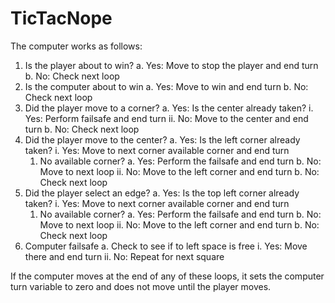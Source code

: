 TicTacNope
==========

The computer works as follows:
1.  Is the player about to win?
   a.	Yes: Move to stop the player and end turn
   b.	No: Check next loop
2.	Is the computer about to win
   a.	Yes: Move to win and end turn
   b.	No: Check next loop
3.	Did the player move to a corner?
   a.	Yes: Is the center already taken?
     i.	Yes: Perform failsafe and end turn
     ii.	No:  Move to the center and end turn
   b.	No: Check next loop
4.	Did the player move to the center?
   a.	Yes: Is the left corner already taken?
     i.	Yes: Move to next corner available corner and end turn
       1.	No available corner?
         a.	Yes: Perform the failsafe and end turn
         b.	No: Move to next loop
     ii.	No: Move to the left corner and end turn
   b.	No: Check next loop
5.	Did the player select an edge?
   a.	Yes: Is the top left corner already taken?
     i.	Yes: Move to next corner available corner and end turn
       1.	No available corner?
         a.	Yes: Perform the failsafe and end turn
         b.	No: Move to next loop
     ii.	No: Move to the left corner and end turn
   b.	No: Check next loop
6.	Computer failsafe
   a.	Check to see if to left space is free
    i.	Yes: Move there and end turn
    ii.	No: Repeat for next square
    
If the computer moves at the end of any of these loops, it sets the computer turn variable to zero and does not move until the player moves.
